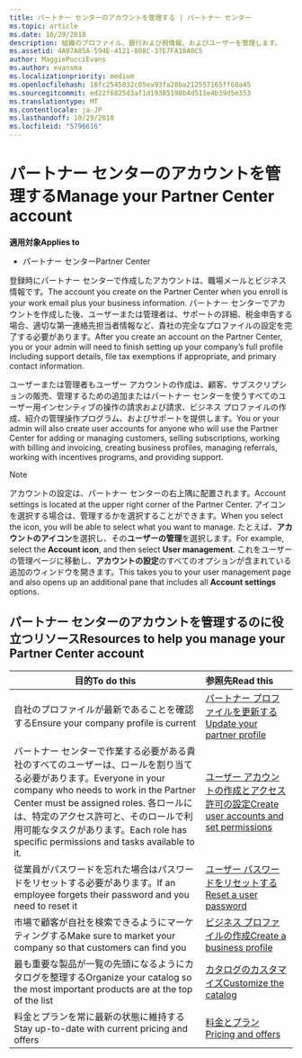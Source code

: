 ```yaml
---
title: パートナー センターのアカウントを管理する | パートナー センター
ms.topic: article
ms.date: 10/29/2018
description: 組織のプロファイル、銀行および税情報、およびユーザーを管理します。
ms.assetid: 4A07A85A-594E-4121-808C-37E7FA18A0C5
author: MaggiePucciEvans
ms.author: evansma
ms.localizationpriority: medium
ms.openlocfilehash: 18fc2545032c05ea93fa28ba212557165ff68a45
ms.sourcegitcommit: ed22f6825d3af1d19385198b4d511e4b39d5e353
ms.translationtype: MT
ms.contentlocale: ja-JP
ms.lasthandoff: 10/29/2018
ms.locfileid: "5796616"
---
```

# <a name="manage-your-partner-center-account"></a><span data-ttu-id="cc60f-103">パートナー センターのアカウントを管理する</span><span class="sxs-lookup"><span data-stu-id="cc60f-103">Manage your Partner Center account</span></span>

**<span data-ttu-id="cc60f-104">適用対象</span><span class="sxs-lookup"><span data-stu-id="cc60f-104">Applies to</span></span>**

-  <span data-ttu-id="cc60f-105">パートナー センター</span><span class="sxs-lookup"><span data-stu-id="cc60f-105">Partner Center</span></span>

<span data-ttu-id="cc60f-106">登録時にパートナー センターで作成したアカウントは、職場メールとビジネス情報です。</span><span class="sxs-lookup"><span data-stu-id="cc60f-106">The account you create on the Partner Center when you enroll is your work email plus your business information.</span></span> <span data-ttu-id="cc60f-107">パートナー センターでアカウントを作成した後、ユーザーまたは管理者は、サポートの詳細、税金申告する場合、適切な第一連絡先担当者情報など、貴社の完全なプロファイルの設定を完了する必要があります。</span><span class="sxs-lookup"><span data-stu-id="cc60f-107">After you create an account on the Partner Center, you or your admin will need to finish setting up your company’s full profile including support details, file tax exemptions if appropriate, and primary contact information.</span></span> 

<span data-ttu-id="cc60f-108">ユーザーまたは管理者もユーザー アカウントの作成は、顧客、サブスクリプションの販売、管理するための追加またはパートナー センターを使うすべてのユーザー用インセンティブの操作の請求および請求、ビジネス プロファイルの作成、紹介の管理操作プログラム、およびサポートを提供します。</span><span class="sxs-lookup"><span data-stu-id="cc60f-108">You or your admin will also create user accounts for anyone who will use the Partner Center for adding or managing customers, selling subscriptions, working with billing and invoicing, creating business profiles, managing referrals, working with incentives programs, and providing support.</span></span>

>[!NOTE]
><span data-ttu-id="cc60f-109">アカウントの設定は、パートナー センターの右上隅に配置されます。</span><span class="sxs-lookup"><span data-stu-id="cc60f-109">Account settings is located at the upper right corner of the Partner Center.</span></span> <span data-ttu-id="cc60f-110">アイコンを選択する場合は、管理するかを選択することができます。</span><span class="sxs-lookup"><span data-stu-id="cc60f-110">When you select the icon, you will be able to select what you want to manage.</span></span> <span data-ttu-id="cc60f-111">たとえば、**アカウントのアイコン**を選択し、その**ユーザーの管理**を選択します。</span><span class="sxs-lookup"><span data-stu-id="cc60f-111">For example, select the **Account icon**, and then select **User management**.</span></span> <span data-ttu-id="cc60f-112">これをユーザーの管理ページに移動し、**アカウントの設定**のすべてのオプションが含まれている追加のウィンドウを開きます。</span><span class="sxs-lookup"><span data-stu-id="cc60f-112">This takes you to your user management page and also opens up an additional pane that includes all **Account settings** options.</span></span>


## <a name="resources-to-help-you-manage-your-partner-center-account"></a><span data-ttu-id="cc60f-113">パートナー センターのアカウントを管理するのに役立つリソース</span><span class="sxs-lookup"><span data-stu-id="cc60f-113">Resources to help you manage your Partner Center account</span></span>

|**<span data-ttu-id="cc60f-114">目的</span><span class="sxs-lookup"><span data-stu-id="cc60f-114">To do this</span></span>**   |**<span data-ttu-id="cc60f-115">参照先</span><span class="sxs-lookup"><span data-stu-id="cc60f-115">Read this</span></span>**   |
|-----------------------|:-----------------------|
|<span data-ttu-id="cc60f-116">自社のプロファイルが最新であることを確認する</span><span class="sxs-lookup"><span data-stu-id="cc60f-116">Ensure your company profile is current</span></span>   |[<span data-ttu-id="cc60f-117">パートナー プロファイルを更新する</span><span class="sxs-lookup"><span data-stu-id="cc60f-117">Update your partner profile</span></span>](update-your-partner-profile.md)|
|<span data-ttu-id="cc60f-118">パートナー センターで作業する必要がある貴社のすべてのユーザーは、ロールを割り当てる必要があります。</span><span class="sxs-lookup"><span data-stu-id="cc60f-118">Everyone in your company who needs to work in the Partner Center must be assigned roles.</span></span> <span data-ttu-id="cc60f-119">各ロールには、特定のアクセス許可と、そのロールで利用可能なタスクがあります。</span><span class="sxs-lookup"><span data-stu-id="cc60f-119">Each role has specific permissions and tasks available to it.</span></span>|[<span data-ttu-id="cc60f-120">ユーザー アカウントの作成とアクセス許可の設定</span><span class="sxs-lookup"><span data-stu-id="cc60f-120">Create user accounts and set permissions</span></span>](create-user-accounts-and-set-permissions.md)|
|<span data-ttu-id="cc60f-121">従業員がパスワードを忘れた場合はパスワードをリセットする必要があります。</span><span class="sxs-lookup"><span data-stu-id="cc60f-121">If an employee forgets their password and you need to reset it</span></span>  |[<span data-ttu-id="cc60f-122">ユーザー パスワードをリセットする</span><span class="sxs-lookup"><span data-stu-id="cc60f-122">Reset a user password</span></span>](reset-a-user-password.md)|
|<span data-ttu-id="cc60f-123">市場で顧客が自社を検索できるようにマーケティングする</span><span class="sxs-lookup"><span data-stu-id="cc60f-123">Make sure to market your company so that customers can find you</span></span>   |[<span data-ttu-id="cc60f-124">ビジネス プロファイルの作成</span><span class="sxs-lookup"><span data-stu-id="cc60f-124">Create a business profile</span></span>](create-a-marketing-profile.md)|
|<span data-ttu-id="cc60f-125">最も重要な製品が一覧の先頭になるようにカタログを整理する</span><span class="sxs-lookup"><span data-stu-id="cc60f-125">Organize your catalog so the most important products are at the top of the list</span></span>   |[<span data-ttu-id="cc60f-126">カタログのカスタマイズ</span><span class="sxs-lookup"><span data-stu-id="cc60f-126">Customize the catalog</span></span>](customize-the-catalog.md)|
|<span data-ttu-id="cc60f-127">料金とプランを常に最新の状態に維持する</span><span class="sxs-lookup"><span data-stu-id="cc60f-127">Stay up-to-date with current pricing and offers</span></span>   |[<span data-ttu-id="cc60f-128">料金とプラン</span><span class="sxs-lookup"><span data-stu-id="cc60f-128">Pricing and offers</span></span>](pricing-and-offers.md)|













 

 



